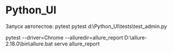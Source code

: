 # Python_UI
Запуск автотестов:
pytest
pytest d:\Python_UI\tests\test_admin.py

pytest --driver=Chrome --alluredir=allure_report
D:\allure-2.18.0\bin\allure.bat serve allure_report




